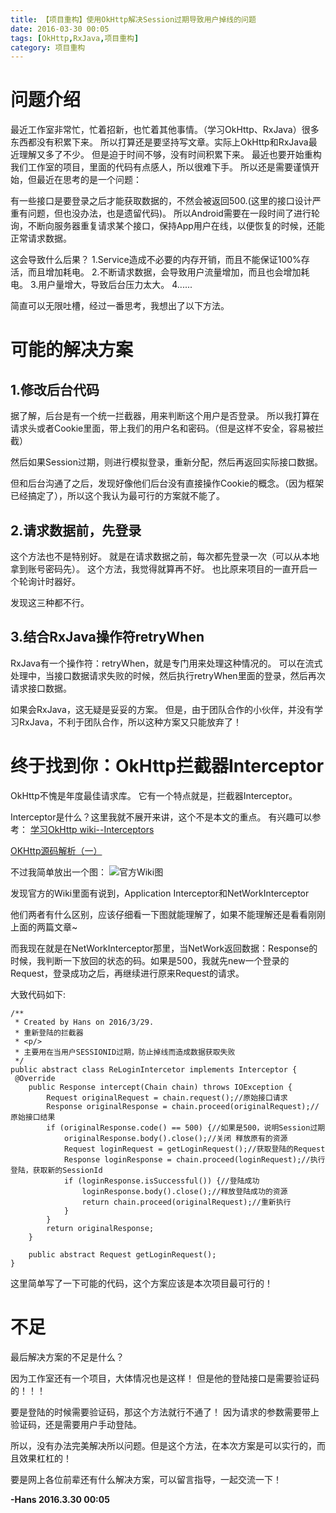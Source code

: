 ```yaml
---
title: 【项目重构】使用OkHttp解决Session过期导致用户掉线的问题
date: 2016-03-30 00:05
tags: [OkHttp,RxJava,项目重构]
category: 项目重构 
---
```

<h1>问题介绍</h1>
最近工作室非常忙，忙着招新，也忙着其他事情。（学习OkHttp、RxJava）很多东西都没有积累下来。 所以打算还是要坚持写文章。实际上OkHttp和RxJava最近理解又多了不少。 但是迫于时间不够，没有时间积累下来。
<!-- more -->
最近也要开始重构我们工作室的项目，里面的代码有点感人，所以很难下手。 所以还是需要谨慎开始，但最近在思考的是一个问题：

有一些接口是要登录之后才能获取数据的，不然会被返回500.(这里的接口设计严重有问题，但也没办法，也是遗留代码)。 所以Android需要在一段时间了进行轮询，不断向服务器重复请求某个接口，保持App用户在线，以便恢复的时候，还能正常请求数据。

这会导致什么后果？ 
1.Service造成不必要的内存开销，而且不能保证100%存活，而且增加耗电。
2.不断请求数据，会导致用户流量增加，而且也会增加耗电。
3.用户量增大，导致后台压力太大。
4......

简直可以无限吐槽，经过一番思考，我想出了以下方法。

<h1>可能的解决方案</h1>
<h2>1.修改后台代码</h2>
据了解，后台是有一个统一拦截器，用来判断这个用户是否登录。 所以我打算在请求头或者Cookie里面，带上我们的用户名和密码。（但是这样不安全，容易被拦截）

然后如果Session过期，则进行模拟登录，重新分配，然后再返回实际接口数据。

但和后台沟通了之后，发现好像他们后台没有直接操作Cookie的概念。（因为框架已经搞定了），所以这个我认为最可行的方案就不能了。

<h2>2.请求数据前，先登录</h2>
这个方法也不是特别好。 就是在请求数据之前，每次都先登录一次（可以从本地拿到账号密码先）。 这个方法，我觉得就算再不好。 也比原来项目的一直开启一个轮询计时器好。

发现这三种都不行。

<h2>3.结合RxJava操作符retryWhen</h2>
RxJava有一个操作符：retryWhen，就是专门用来处理这种情况的。 可以在流式处理中，当接口数据请求失败的时候，然后执行retryWhen里面的登录，然后再次请求接口数据。

如果会RxJava，这无疑是妥妥的方案。 但是，由于团队合作的小伙伴，并没有学习RxJava，不利于团队合作，所以这种方案又只能放弃了！

<h1>终于找到你：OkHttp拦截器Interceptor</h1>
OkHttp不愧是年度最佳请求库。 它有一个特点就是，拦截器Interceptor。

Interceptor是什么？这里我就不展开来讲，这个不是本文的重点。
有兴趣可以参考：
[学习OkHttp wiki--Interceptors](http://www.tuicool.com/articles/Uf6bAnz)

[OKHttp源码解析（一）](http://blog.csdn.net/chenzujie/article/details/47061095)

不过我简单放出一个图：
![官方Wiki图](http://img.blog.csdn.net/20160329235014319)

发现官方的Wiki里面有说到，Application Interceptor和NetWorkInterceptor

他们两者有什么区别，应该仔细看一下图就能理解了，如果不能理解还是看看刚刚上面的两篇文章~

而我现在就是在NetWorkInterceptor那里，当NetWork返回数据：Response的时候，我判断一下放回的状态的码。如果是500，我就先new一个登录的Request，登录成功之后，再继续进行原来Request的请求。

大致代码如下:
```
/**
 * Created by Hans on 2016/3/29.
 * 重新登陆的拦截器
 * <p/>
 * 主要用在当用户SESSIONID过期，防止掉线而造成数据获取失败
 */
public abstract class ReLoginIntercetor implements Interceptor {
 @Override
    public Response intercept(Chain chain) throws IOException {
        Request originalRequest = chain.request();//原始接口请求
        Response originalResponse = chain.proceed(originalRequest);//原始接口结果
        if (originalResponse.code() == 500) {//如果是500，说明Session过期
            originalResponse.body().close();//关闭 释放原有的资源
            Request loginRequest = getLoginRequest();//获取登陆的Request
            Response loginResponse = chain.proceed(loginRequest);//执行登陆，获取新的SessionId
            if (loginResponse.isSuccessful()) {//登陆成功
                loginResponse.body().close();//释放登陆成功的资源
                return chain.proceed(originalRequest);//重新执行
            }
        }
        return originalResponse;
    }

    public abstract Request getLoginRequest();
}

```
这里简单写了一下可能的代码，这个方案应该是本次项目最可行的！

<h1>不足</h1>
最后解决方案的不足是什么？

因为工作室还有一个项目，大体情况也是这样！ 但是他的登陆接口是需要验证码的！！！

要是登陆的时候需要验证码，那这个方法就行不通了！ 因为请求的参数需要带上验证码，还是需要用户手动登陆。

所以，没有办法完美解决所以问题。但是这个方法，在本次方案是可以实行的，而且效果杠杠的！

要是网上各位前辈还有什么解决方案，可以留言指导，一起交流一下！

**-Hans 2016.3.30 00:05**